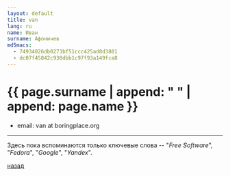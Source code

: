 ```yaml
---
layout: default
title: van
lang: ru
name: Иван
surname: Афоничев
md5macs:
  - 74934026db0273bf51ccc425ad8d3801
  - dc07f45842c930dbb1c97f93a149fca8
---
```


# [](#header-1) {{ page.surname | append: " " | append: page.name }}

* email: van at boringplace.org

_________

Здесь пока вспоминаются только ключевые слова --
"*Free Software*", "*Fedora*", "*Google*", "*Yandex*".

[назад](../experts/)

